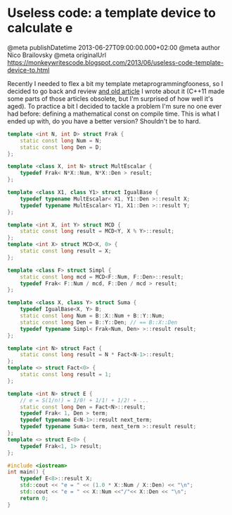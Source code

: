 # Useless code: a template device to calculate e

@meta publishDatetime 2013-06-27T09:00:00.000+02:00
@meta author Nico Brailovsky
@meta originalUrl https://monkeywritescode.blogspot.com/2013/06/useless-code-template-device-to.html

Recently I needed to flex a bit my template metaprogrammingfooness, so I decided to go back and review [and old article](/md_blog/youfoundadeadlink.md) I wrote about it (C++11 made some parts of those articles obsolete, but I'm surprised of how well it's aged). To practice a bit I decided to tackle a problem I'm sure no one ever had before: defining a mathematical const on compile time. This is what I ended up with, do you have a better version? Shouldn't be to hard.

```c++
template <int N, int D> struct Frak {
	static const long Num = N;
	static const long Den = D;
};

template <class X, int N> struct MultEscalar {
	typedef Frak< N*X::Num, N*X::Den > result;
};

template <class X1, class Y1> struct IgualBase {
	typedef typename MultEscalar< X1, Y1::Den >::result X;
	typedef typename MultEscalar< Y1, X1::Den >::result Y;
};

template <int X, int Y>	struct MCD {
	static const long result = MCD<Y, X % Y>::result;
};
template <int X> struct MCD<X, 0> {
	static const long result = X;
};

template <class F> struct Simpl {
	static const long mcd = MCD<F::Num, F::Den>::result;
	typedef Frak< F::Num / mcd, F::Den / mcd > result;
};

template <class X, class Y> struct Suma {
	typedef IgualBase<X, Y> B;
	static const long Num = B::X::Num + B::Y::Num;
	static const long Den = B::Y::Den; // == B::X::Den
	typedef typename Simpl< Frak<Num, Den> >::result result;
};

template <int N> struct Fact {
	static const long result = N * Fact<N-1>::result;
};
template <> struct Fact<0> {
	static const long result = 1;
};

template <int N> struct E {
	// e = S(1/n!) = 1/0! + 1/1! + 1/2! + ...
	static const long Den = Fact<N>::result;
	typedef Frak< 1, Den > term;
	typedef typename E<N-1>::result next_term;
	typedef typename Suma< term, next_term >::result result;
};
template <> struct E<0> {
	typedef Frak<1, 1> result;
};

#include <iostream>
int main() {
	typedef E<8>::result X;
	std::cout << "e = " << (1.0 * X::Num / X::Den) << "\n";
	std::cout << "e = " << X::Num <<"/"<< X::Den << "\n";
	return 0;
}
```

